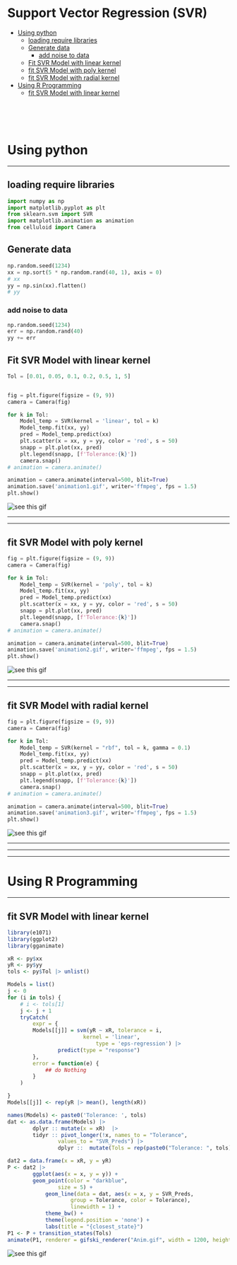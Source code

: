 # Support Vector Regression (SVR)


- [Using python](#using-python)
  - [loading require libraries](#loading-require-libraries)
  - [Generate data](#generate-data)
    - [add noise to data](#add-noise-to-data)
  - [Fit SVR Model with linear
    kernel](#fit-svr-model-with-linear-kernel)
  - [fit SVR Model with poly kernel](#fit-svr-model-with-poly-kernel)
  - [fit SVR Model with radial
    kernel](#fit-svr-model-with-radial-kernel)
- [Using R Programming](#using-r-programming)
  - [fit SVR Model with linear
    kernel](#fit-svr-model-with-linear-kernel-1)

<br><br><br>

# Using python

------------------------------------------------------------------------

## loading require libraries

``` python
import numpy as np 
import matplotlib.pyplot as plt 
from sklearn.svm import SVR 
import matplotlib.animation as animation  
from celluloid import Camera
```

## Generate data

``` python
np.random.seed(1234)
xx = np.sort(5 * np.random.rand(40, 1), axis = 0)
# xx
yy = np.sin(xx).flatten()
# yy
```

### add noise to data

``` python
np.random.seed(1234)
err = np.random.rand(40)
yy += err 
```

## Fit SVR Model with linear kernel

``` python
Tol = [0.01, 0.05, 0.1, 0.2, 0.5, 1, 5]


fig = plt.figure(figsize = (9, 9))
camera = Camera(fig)

for k in Tol: 
    Model_temp = SVR(kernel = 'linear', tol = k)
    Model_temp.fit(xx, yy)
    pred = Model_temp.predict(xx) 
    plt.scatter(x = xx, y = yy, color = 'red', s = 50)
    snapp = plt.plot(xx, pred)
    plt.legend(snapp, [f'Tolerance:{k}'])
    camera.snap() 
# animation = camera.animate()

animation = camera.animate(interval=500, blit=True)  
animation.save('animation1.gif', writer='ffmpeg', fps = 1.5)  
plt.show()
```

![see this gif](animation1.gif)

------------------------------------------------------------------------

------------------------------------------------------------------------

## fit SVR Model with poly kernel

``` python
fig = plt.figure(figsize = (9, 9))
camera = Camera(fig)

for k in Tol: 
    Model_temp = SVR(kernel = 'poly', tol = k)
    Model_temp.fit(xx, yy)
    pred = Model_temp.predict(xx) 
    plt.scatter(x = xx, y = yy, color = 'red', s = 50)
    snapp = plt.plot(xx, pred)
    plt.legend(snapp, [f'Tolerance:{k}'])
    camera.snap() 
# animation = camera.animate()

animation = camera.animate(interval=500, blit=True)  
animation.save('animation2.gif', writer='ffmpeg', fps = 1.5)  
plt.show()
```

![see this gif](animation2.gif)

------------------------------------------------------------------------

------------------------------------------------------------------------

## fit SVR Model with radial kernel

``` python
fig = plt.figure(figsize = (9, 9))
camera = Camera(fig)

for k in Tol: 
    Model_temp = SVR(kernel = "rbf", tol = k, gamma = 0.1)
    Model_temp.fit(xx, yy)
    pred = Model_temp.predict(xx) 
    plt.scatter(x = xx, y = yy, color = 'red', s = 50)
    snapp = plt.plot(xx, pred)
    plt.legend(snapp, [f'Tolerance:{k}'])
    camera.snap() 
# animation = camera.animate()

animation = camera.animate(interval=500, blit=True)  
animation.save('animation3.gif', writer='ffmpeg', fps = 1.5)  
plt.show()
```

![see this gif](animation3.gif)

------------------------------------------------------------------------

------------------------------------------------------------------------

------------------------------------------------------------------------

# Using R Programming

------------------------------------------------------------------------

## fit SVR Model with linear kernel

``` r
library(e1071)
library(ggplot2) 
library(gganimate)

xR <- py$xx
yR <- py$yy 
tols <- py$Tol |> unlist()

Models = list()
j <- 0
for (i in tols) {
    # i <- tols[1]
    j <- j + 1
    tryCatch(
        expr = {
        Models[[j]] = svm(yR ~ xR, tolerance = i, 
                        kernel = 'linear', 
                            type = 'eps-regression') |>
                predict(type = "response") 
        }, 
        error = function(e) {
            ## do Nothing
        }
    )

}
Models[[j]] <- rep(yR |> mean(), length(xR))

names(Models) <- paste0('Tolerance: ', tols)
dat <- as.data.frame(Models) |> 
        dplyr :: mutate(x = xR)  |> 
        tidyr :: pivot_longer(!x, names_to = "Tolerance", 
                values_to = "SVR_Preds") |> 
                dplyr ::  mutate(Tols = rep(paste0("Tolerance: ", tols), 40))

dat2 = data.frame(x = xR, y = yR)
P <- dat2 |> 
        ggplot(aes(x = x, y = y)) + 
        geom_point(color = "darkblue", 
                size = 5) + 
            geom_line(data = dat, aes(x = x, y = SVR_Preds, 
                    group = Tolerance, color = Tolerance), 
                    linewidth = 1) +
            theme_bw() + 
            theme(legend.position = 'none') + 
            labs(title = "{closest_state}")
P1 <- P + transition_states(Tols) 
animate(P1, renderer = gifski_renderer("Anim.gif", width = 1200, height = 800))
```

![see this gif](Anim.gif)
